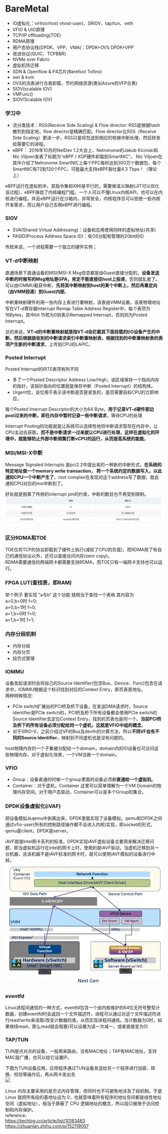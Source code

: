 # BareMetal

- IO虚拟化：virtio(vhost vhost-user)、SRIOV、tap/tun、veth
- VFIO & UIO原理
- TCP/IP offloading(TOE)
- RDMA原理
- 用户态协议栈(DPDK、VPP、VMA)：DPDK+OVS DPDK+VPP
- 改进协议(QUIC、TCPBBR)
- NVMe over Fabric
- 虚拟机热迁移
- SDN & Openflow & P4芯片(Barefoot Tofino)
- xen & kvm
- OVS的流表进行合表卸载，节约网络资源(类似Azure的VFP合表)
- SIOV(scalable IOV)
- VMFunc()
- SIOV(Scalable IOV)

### 学习中
- 流分类技术：RSS(Receive Side Scaling) & Flow director:
RSS是根据hash散列到指定地，flow director是精确匹配。Flow director比RSS（Receive Side Scaling）更进一步，RSS只是将包送到相应的核做中断处理，然后转发给需要它的进程。
- eBPF：
2016年10月的NetDev 1.2大会上，Netronome的Jakub Kicinski和Nic Viljoen发表了标题为“eBPF / XDP硬件卸载到SmartNIC”。 Nic Viljoen在其中介绍了Netronome SmartNIC上每个FPC每秒达到300万个数据包，每个SmartNIC有72到120个FPC，可能最大支持eBPF吞吐量4.3 Tbps！（理论上）

eBPF运行在虚拟机中，其指令集和X86是平行的，需要做语义映射(JIT可以优化该过程)，eBPF降低了内核编程门槛，一个人可以不懂LInux内核API，也可以在内核进行编程。并且eBPF运行在沙箱内，非常安全，内核程序员可以拒绝一些内核开发需求，而让用户自己去用eBPF进行编程。

### SIOV
- SVA(Shared Virtual Addressing)：设备和应用使用同样的虚拟地址(共享)
- PASID(Process Address Space ID)：有OS分配和管理的20bit的ID

传统来说，一个进程需要一个独立的硬件实例；

### VT-d中断映射
直通场景下直通设备的MSI/MSI-X Msg信息都是由Guest直接分配的，**设备发送中断的时候写的Msg地址是GPA，肯定不能直接往host上投递**，否则就乱套了。可以由IOMMU截获中断，**先将其中断映射到host的某个中断上，然后再重定向（由VMM投递）到Guest内部**。

中断重映射硬件利用一张内存上表进行重映射，该表由VMM设置，该表物理地址写在VT-d寄存器Interrupt Remap Table Address Register中，每个表项为16Bytes，其中bit 15若为0则表示Remapped Interrupt，否则则为Posted Interrupt。

总的来说，**VT-d的中断重映射就是指VT-d会拦截其下面挂载的I/O设备产生的中断，然后根据接收到的中断请求索引中断重映射表，根据找到的中断重映射表的表项产生新的中断请求**，上传到CPU的LAPIC。

### Posted Interrupt
Posted Interrupt的IRTE表项有所不同
- 多了一个Posted Descriptor Address Low/High，该区域保存一个指向内存的指针，该指针指向的位置就是保存中断（Posted Interrupt）的结构体。
- Urgent位，该位用于表示该中断是否是紧急的，是否需要目标CPU的立即响应。

每个Posted Interrupt Descriptor的大小为64 Byte，**用于记录VT-d硬件那边post过来的中断，即在内存中暂时记录一些中断请求**，等待CPU的处理

Interrupt Posting的功能就是让系统可以选择性地将中断请求暂存在内存中，让CPU主动去获取，**而不是中断请求一过来就让CPU进行处理，这样在虚拟化的环境中，就能够防止外部中断频繁打断vCPU的运行，从而提高系统的能能**。

### MSI/MSI-X中断
Message Signaled Interrupts 是pci2.2中提出来的一种新的中断形式。**在系统的特定地址做一个memory write transaction， 将一个系统约定的数据写入，以此通知CPU一个中断产生了**。root complex在发现对这个address写了数据，就会通知CPU对应的msi中断到了。

好处就是脱离了传统的interrupt pin的约束，中断的数目也不再受到限制。
![](https://github.com/CJTSAJ/BareMetal/blob/master/picture/msi%26msix.png)

### 区分RDMA和TOE
TOE仅将TCP的协议卸载到了硬件上执行(减轻了CPU的负载)，而RDMA除了有自己的通信协议以外，还可以直接访问内存(zero copy)。
</br>
RDMA需要通信的两端网卡都需要支持RDMA，而TOE只有一端网卡支持也可以运行。

### FPGA LUT(查找表，即RAM)
举个例子 要实现 ”a与b“ 这个功能 就相当于查找一个表格 其内容为</br>
a=0,b=0时 f=0;</br>
a=0,b=1时 f=0;</br>
a=1,b=0时 f=0;</br>
a=1,b=1时 f=1;

### 内存分段机制
- 内存分段
- 内存分页
- 段页式管理

### IOMMU
设备发起请求时会将自己的Source Identifier(包含Bus、Device、Func)包含在请求中，IOMMU根据这个标识找到对应的Context Entry，即页表首地址。</br>
两种特殊情况:
- PCIe switch扩展出的PCI桥及桥下设备，在发送DMA请求时，Source Identifier是PCIe switch的，PCI桥及桥下所有设备都会使用PCIe switch的Source Identifier去定位Context Entry，找到的页表也是同一个。**当前PCI桥及桥下的所有设备必须分配给同一个虚机，这就是VFIO中组的概念**。
- 对于SRIO-V，之前介绍过VF的Bus及devfn的计算方法，所以**不同VF会有不同的Source Identifier**，映射到不同虚机也是没有问题的。

host物理内存的一个子集被分配给一个domain，domain内的IO设备仅可访问这些物理内存，对于虚拟化场景，一个VM当做一个domain。

### VFIO
- Group：设备直通的时候一个group里面的设备必须都**直通给一个虚拟机**。
- Container：对于虚机，Container 这里可以简单理解为一个VM Domain的物理内存空间。对于用户态驱动，Container可以是多个Group的集合。

### DPDK设备虚拟化(iVAF)
把设备模拟从qemu中剥离出来，DPDK里面实现了设备模拟。qemu和DPDK之间通过vfio-user(所有的控制路径操作都不会进入内核)实现，即socket的形式，qemu是client，DPDK是server。</br>

iAVF就是Intel网卡系列的标准，DPDK实现iAVF虚拟设备主要用来解决迁移问题，即当虚拟机运行在intel的网卡上时，使用的是iAVF驱动，当虚机迁移到另一台机器，且该机器不是iAVF标准的网卡时，就可以使用iAVF模拟的设备进行中转。
![](https://github.com/CJTSAJ/BareMetal/blob/master/picture/iAVF%E8%AE%BE%E5%A4%87%E8%99%9A%E6%8B%9F%E5%8C%96.png)


### eventfd
Linux进程间通信的一种方式，eventfd包含一个由内核维护的64位无符号整型计数器，创建eventfd时会返回一个文件描述符，进程可以通过对这个文件描述符进行read/write来读取/改变计数器的值，从而实现进程间通信。当计数器为0时，如果继续read，那么read就会阻塞(可以设置为读一次减一，或者直接变为0)


### TAP/TUN
TUN是点对点的设备，一般用来路由，没有MAC地址；TAP有MAC地址，支持MAC层广播，也可以给它设置IP。


下图为TUN设备应用，应用程序通过TUN设备发送给另一个程序进行加密、转换、校验等操作后，再从网卡发出去</br>
![](https://pic2.zhimg.com/80/v2-f74a999198febc8709460b42ef575ad5_720w.jpg)

Linux 内存主要采用的是页式内存管理，但同时也不可避免地涉及了段机制。于是 Linux 就把所有段的基地址设为 0，也就意味着所有程序的地址空间都是线性地址空间（虚拟地址），相当于屏蔽了 CPU 逻辑地址的概念，所以段只被用于访问控制和内存保护。</br>
reference:</br>
https://techlog.cn/article/list/10183463 </br>
https://zhuanlan.zhihu.com/p/152119007
